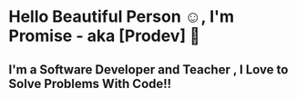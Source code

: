 # Hello Beautiful Person ☺, I'm Promise - aka [Prodev] 👋 

## I'm a Software Developer and Teacher , I Love to Solve Problems With Code!!


